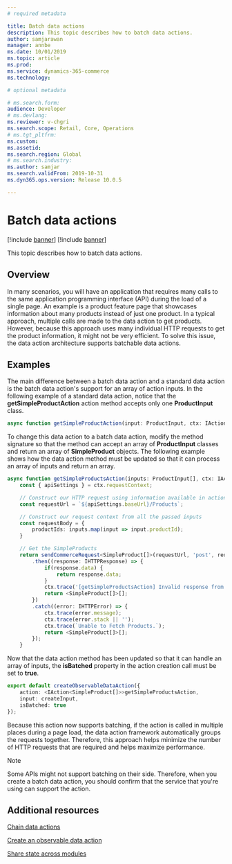 ```yaml
---
# required metadata

title: Batch data actions
description: This topic describes how to batch data actions.
author: samjarawan
manager: annbe
ms.date: 10/01/2019
ms.topic: article
ms.prod: 
ms.service: dynamics-365-commerce
ms.technology: 

# optional metadata

# ms.search.form: 
audience: Developer
# ms.devlang: 
ms.reviewer: v-chgri
ms.search.scope: Retail, Core, Operations
# ms.tgt_pltfrm: 
ms.custom: 
ms.assetid: 
ms.search.region: Global
# ms.search.industry: 
ms.author: samjar
ms.search.validFrom: 2019-10-31
ms.dyn365.ops.version: Release 10.0.5

---
```

# Batch data actions

[!include [banner](../includes/preview-banner.md)]
[!include [banner](../includes/banner.md)]

This topic describes how to batch data actions.

## Overview

In many scenarios, you will have an application that requires many calls to the same application programming interface (API) during the load of a single page. An example is a product feature page that showcases information about many products instead of just one product. In a typical approach, multiple calls are made to the data action to get products. However, because this approach uses many individual HTTP requests to get the product information, it might not be very efficient. To solve this issue, the data action architecture supports batchable data actions.

## Examples

The main difference between a batch data action and a standard data action is the batch data action's support for an array of action inputs. In the following example of a standard data action, notice that the **getSimpleProductAction** action method accepts only one **ProductInput** class.

```typescript
async function getSimpleProductAction(input: ProductInput, ctx: IActionContext): Promise<SimpleProduct>
```

To change this data action to a batch data action, modify the method signature so that the method can accept an array of **ProductInput** classes and return an array of **SimpleProduct** objects. The following example shows how the data action method must be updated so that it can process an array of inputs and return an array.

```typescript
async function getSimpleProductsAction(inputs: ProductInput[], ctx: IActionContext): Promise<SimpleProduct[]> {
    const { apiSettings } = ctx.requestContext;

    // Construct our HTTP request using information available in actionContext (ctx), and our Action Input (input)
    const requestUrl = `${apiSettings.baseUrl}/Products`;

    // Construct our request context from all the passed inputs
    const requestBody = {
        productIds: inputs.map(input => input.productId);
    }

    // Get the SimpleProducts
    return sendCommerceRequest<SimpleProduct[]>(requestUrl, 'post', requestBody})
        .then((response: IHTTPResponse) => {
            if(response.data) {
                return response.data;
            }
            ctx.trace('[getSimpleProductsAction] Invalid response from server');
            return <SimpleProduct[]>[];
        })
        .catch((error: IHTTPError) => {
            ctx.trace(error.message);
            ctx.trace(error.stack || '');
            ctx.trace(`Unable to Fetch Products.`);
            return <SimpleProduct[]>[];
        });
    }
```

Now that the data action method has been updated so that it can handle an array of inputs, the **isBatched** property in the action creation call must be set to **true**.

```typescript
export default createObservableDataAction({
    action: <IAction<SimpleProduct[]>>getSimpleProductsAction,
    input: createInput,
    isBatched: true
});
```

Because this action now supports batching, if the action is called in multiple places during a page load, the data action framework automatically groups the requests together. Therefore, this approach helps minimize the number of HTTP requests that are required and helps maximize performance.

> [!NOTE]
> Some APIs might not support batching on their side. Therefore, when you create a batch data action, you should confirm that the service that you're using can support the action.

## Additional resources

[Chain data actions](chain-data-actions.md)

[Create an observable data action](create-observable-data-action.md)

[Share state across modules](share-state-across-modules.md)

